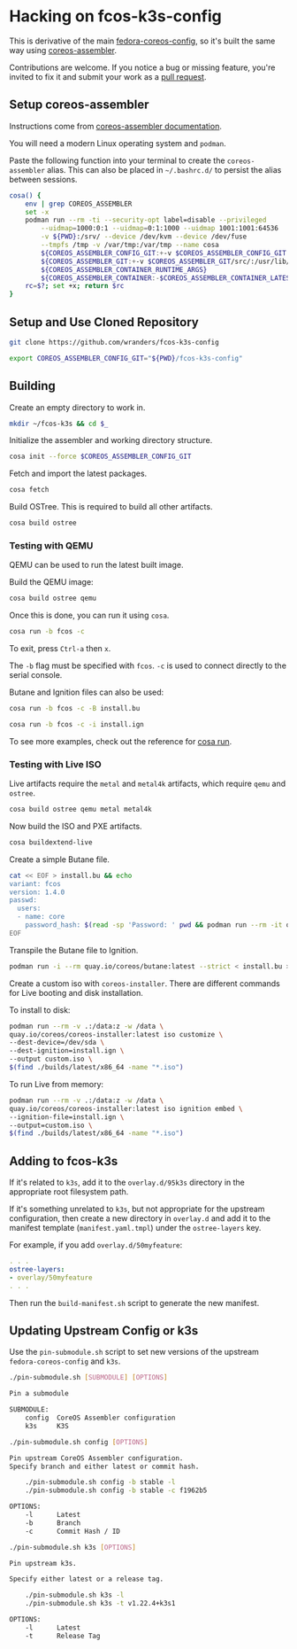 # Hacking on fcos-k3s-config

This is derivative of the main
[fedora-coreos-config](https://github.com/coreos/fedora-coreos-config), so it's
built the same way using
[coreos-assembler](https://github.com/coreos/coreos-assembler).

Contributions are welcome. If you notice a bug or missing feature, you're
invited to fix it and submit your work as a
[pull request](https://github.com/wranders/fcos-k3s-config/pull/new).

## Setup coreos-assembler

Instructions come from
[coreos-assembler documentation](https://coreos.github.io/coreos-assembler/building-fcos/).

You will need a modern Linux operating system and `podman`.

Paste the following function into your terminal to create the `coreos-assembler`
alias. This can also be placed in `~/.bashrc.d/` to persist the alias between
sessions.

```sh
cosa() {
    env | grep COREOS_ASSEMBLER
    set -x
    podman run --rm -ti --security-opt label=disable --privileged                            \
        --uidmap=1000:0:1 --uidmap=0:1:1000 --uidmap 1001:1001:64536                         \
        -v ${PWD}:/srv/ --device /dev/kvm --device /dev/fuse                                 \
        --tmpfs /tmp -v /var/tmp:/var/tmp --name cosa                                        \
        ${COREOS_ASSEMBLER_CONFIG_GIT:+-v $COREOS_ASSEMBLER_CONFIG_GIT:/srv/src/config/:ro}  \
        ${COREOS_ASSEMBLER_GIT:+-v $COREOS_ASSEMBLER_GIT/src/:/usr/lib/coreos-assembler/:ro} \
        ${COREOS_ASSEMBLER_CONTAINER_RUNTIME_ARGS}                                           \
        ${COREOS_ASSEMBLER_CONTAINER:-$COREOS_ASSEMBLER_CONTAINER_LATEST} "$@"
    rc=$?; set +x; return $rc
}
```

## Setup and Use Cloned Repository

```sh
git clone https://github.com/wranders/fcos-k3s-config
```

```sh
export COREOS_ASSEMBLER_CONFIG_GIT="${PWD}/fcos-k3s-config"
```

## Building

Create an empty directory to work in.

```sh
mkdir ~/fcos-k3s && cd $_
```

Initialize the assembler and working directory structure.

```sh
cosa init --force $COREOS_ASSEMBLER_CONFIG_GIT
```

Fetch and import the latest packages.

```sh
cosa fetch
```

Build OSTree. This is required to build all other artifacts.

```sh
cosa build ostree
```

### Testing with QEMU

QEMU can be used to run the latest built image.

Build the QEMU image:

```sh
cosa build ostree qemu
```

Once this is done, you can run it using `cosa`.

```sh
cosa run -b fcos -c
```

To exit, press `Ctrl-a` then `x`.

The `-b` flag must be specified with `fcos`. `-c` is used to connect directly to
the serial console.

Butane and Ignition files can also be used:

```sh
cosa run -b fcos -c -B install.bu
```

```sh
cosa run -b fcos -c -i install.ign
```

To see more examples, check out the reference for
[cosa run](https://coreos.github.io/coreos-assembler/cosa/run/).

### Testing with Live ISO

Live artifacts require the `metal` and `metal4k` artifacts, which require `qemu`
and `ostree`.

```sh
cosa build ostree qemu metal metal4k
```

Now build the ISO and PXE artifacts.

```sh
cosa buildextend-live
```

Create a simple Butane file.

```sh
cat << EOF > install.bu && echo
variant: fcos
version: 1.4.0
passwd:
  users:
  - name: core
    password_hash: $(read -sp 'Password: ' pwd && podman run --rm -it quay.io/coreos/mkpasswd -m yescrypt $pwd)
EOF
```

Transpile the Butane file to Ignition.

```sh
podman run -i --rm quay.io/coreos/butane:latest --strict < install.bu > install.ign
```

Create a custom iso with `coreos-installer`. There are different commands for
Live booting and disk installation.

To install to disk:

```sh
podman run --rm -v .:/data:z -w /data \
quay.io/coreos/coreos-installer:latest iso customize \
--dest-device=/dev/sda \
--dest-ignition=install.ign \
--output custom.iso \
$(find ./builds/latest/x86_64 -name "*.iso")
```

To run Live from memory:

```sh
podman run --rm -v .:/data:z -w /data \
quay.io/coreos/coreos-installer:latest iso ignition embed \
--ignition-file=install.ign \
--output=custom.iso \
$(find ./builds/latest/x86_64 -name "*.iso")
```

## Adding to fcos-k3s

If it's related to `k3s`, add it to the `overlay.d/95k3s` directory in the
appropriate root filesystem path.

If it's something unrelated to `k3s`, but not appropriate for the upstream
configuration, then create a new directory in `overlay.d` and add it to the
manifest template (`manifest.yaml.tmpl`) under the `ostree-layers` key.

For example, if you add `overlay.d/50myfeature`:

```yaml
. . .
ostree-layers:
- overlay/50myfeature
. . .
```

Then run the `build-manifest.sh` script to generate the new manifest.

## Updating Upstream Config or k3s

Use the `pin-submodule.sh` script to set new versions of the upstream
`fedora-coreos-config` and `k3s`.

```sh
./pin-submodule.sh [SUBMODULE] [OPTIONS]

Pin a submodule

SUBMODULE:
    config  CoreOS Assembler configuration
    k3s     K3S
```

```sh
./pin-submodule.sh config [OPTIONS]

Pin upstream CoreOS Assembler configuration.
Specify branch and either latest or commit hash.

    ./pin-submodule.sh config -b stable -l
    ./pin-submodule.sh config -b stable -c f1962b5

OPTIONS:
    -l      Latest
    -b      Branch
    -c      Commit Hash / ID
```

```sh
./pin-submodule.sh k3s [OPTIONS]

Pin upstream k3s.

Specify either latest or a release tag.

    ./pin-submodule.sh k3s -l
    ./pin-submodule.sh k3s -t v1.22.4+k3s1

OPTIONS:
    -l      Latest
    -t      Release Tag
```
